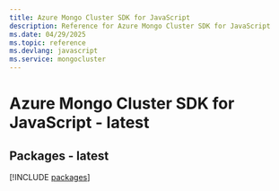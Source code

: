 ```yaml
---
title: Azure Mongo Cluster SDK for JavaScript
description: Reference for Azure Mongo Cluster SDK for JavaScript
ms.date: 04/29/2025
ms.topic: reference
ms.devlang: javascript
ms.service: mongocluster
---
```

# Azure Mongo Cluster SDK for JavaScript - latest
## Packages - latest
[!INCLUDE [packages](mongo-cluster-index.md)]